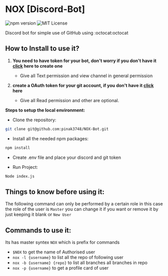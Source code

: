 # NOX [Discord-Bot]

![npm version](https://img.shields.io/npm/v/node?style=plastic) ![MIT License](https://img.shields.io/github/license/yogeshwar24/blogging_site)  

Discord bot for simple use of GitHub using  :octocat:octocat

How to Install to use it? 
---------------------

1. **You need to have token for your bot, don't worry if you don't have it [click](https://discord.com/developers/applications) here to create one**
    - Give all Text permission and view channel in general permission
 
 2. **create a OAuth token for your git account, if you don't have it [click](https://github.com/settings/tokens) here**
    - Give all Read permission and other are optional.
    
   

**Steps to setup the local environment:**
- Clone the repository:
```bash
git clone git@github.com:pinak3748/NOX-Bot.git
```
- Install all the needed npm packages:
```bash
npm install
```
- Create .env file and place your discord and git token

- Run Project:
```bash
Node index.js
```

Things to know before using it:
---------------------

The following command can only be performed by a certain role in this case the role of the user is `Master`
you can change it if you want or remove it by just keeping it blank or `New User`

Commands to use it:
---------------------

Its has master syntex `NOX` which is prefix for commands

 - `$NOX` to get the name of Authorised user
 - `nox -l {username}` to list all the repo of following user
 - `nox -b {username} {repo}` to list all branches all branches in repo
 - `nox -p {username}` to get a profile card of user
